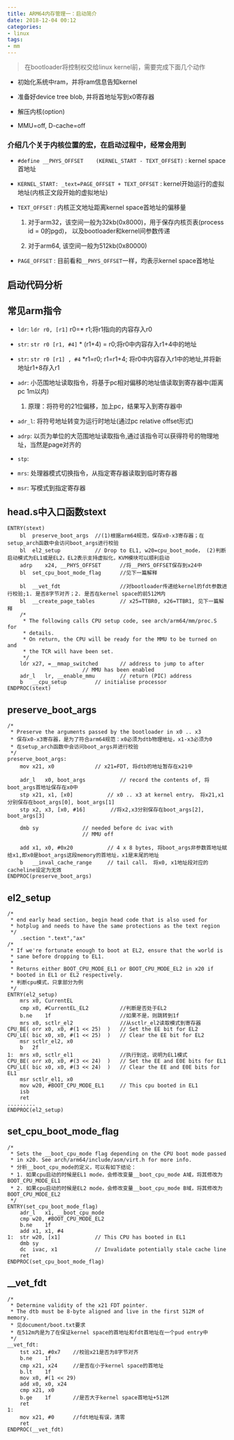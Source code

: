```yaml
---
title: ARM64内存管理一：启动简介
date: 2018-12-04 00:12
categories:
- linux
tags:
- mm
---
```


> 在bootloader将控制权交给linux kernel前，需要完成下面几个动作 

* 初始化系统中ram，并将ram信息告知kernel

* 准备好device tree blob, 并将首地址写到x0寄存器

* 解压内核(option)

* MMU=off, D-cache=off

### 介绍几个关于内核位置的宏，在启动过程中，经常会用到 ###

* `#define __PHYS_OFFSET	(KERNEL_START - TEXT_OFFSET)` : kernel space 首地址

* `KERNEL_START: _text=PAGE_OFFSET + TEXT_OFFSET` : kernel开始运行的虚拟地址(内核正文段开始的虚拟地址)

* `TEXT_OFFSET` : 内核正文地址距离kernel space首地址的偏移量

   1. 对于arm32，该空间一般为32kb(0x8000)，用于保存内核页表(process id = 0的pgd)， 以及bootloader和kernel间参数传递

   2. 对于arm64, 该空间一般为512kb(0x80000)
   
* `PAGE_OFFSET` : 目前看和`__PHYS_OFFSET`一样，均表示kernel space首地址


## 启动代码分析 ##

## 常见arm指令 ##

* `ldr`: `ldr r0, [r1]` r0=* r1;将r1指向的内容存入r0


* `str`: `str r0 [r1, #4]` * (r1+4) = r0;将r0中内容存入r1+4中的地址 

* `str`: `str r0 [r1] , #4` *r1=r0; r1=r1+4; 将r0中内容存入r1中的地址,并将新地址r1+8存入r1

* `adr`: 小范围地址读取指令，将基于pc相对偏移的地址值读取到寄存器中(距离pc 1m以内)
   1. 原理：将符号的21位偏移，加上pc，结果写入到寄存器中
   
* `adr_l`: 将符号地址转变为运行时地址(通过pc relative offset形式)

* `adrp`: 以页为单位的大范围地址读取指令,通过该指令可以获得符号的物理地址，当然是page对齐的

* `stp`: 

* `mrs`: 处理器模式切换指令，从指定寄存器读取到临时寄存器

* `msr`: 写模式到指定寄存器


## head.s中入口函数stext ##

``` assembly
ENTRY(stext)
	bl	preserve_boot_args  //(1)根据arm64规范，保存x0-x3寄存器；在setup_arch函数中会访问boot_args进行校验
	bl	el2_setup			// Drop to EL1, w20=cpu_boot_mode， (2)判断启动模式为EL1或是EL2，EL2表示支持虚拟化，KVM模块可以顺利启动
	adrp	x24, __PHYS_OFFSET      //将__PHYS_OFFSET保存到x24中
	bl	set_cpu_boot_mode_flag      //见下一篇解释

	bl	__vet_fdt                   //对bootloader传递给kernel的fdt参数进行校验;1. 是否8字节对齐；2. 是否在kernel space的前512M内
	bl	__create_page_tables		// x25=TTBR0, x26=TTBR1, 见下一篇解释
	/*
	 * The following calls CPU setup code, see arch/arm64/mm/proc.S for
	 * details.
	 * On return, the CPU will be ready for the MMU to be turned on and
	 * the TCR will have been set.
	 */
	ldr	x27, =__mmap_switched		// address to jump to after
						// MMU has been enabled
	adr_l	lr, __enable_mmu		// return (PIC) address
	b	__cpu_setup			// initialise processor
ENDPROC(stext)
```


## preserve_boot_args ##

``` assembly
/*
 * Preserve the arguments passed by the bootloader in x0 .. x3
 * 保存x0-x3寄存器，是为了符合arm64规范：x0必须为dtb物理地址，x1-x3必须为0
 * 在setup_arch函数中会访问boot_args并进行校验
 */
preserve_boot_args:
	mov	x21, x0				// x21=FDT, 将dtb的地址暂存在x21中

	adr_l	x0, boot_args			// record the contents of, 将boot_args首地址保存在x0中
	stp	x21, x1, [x0]			// x0 .. x3 at kernel entry， 将x21,x1分别保存在boot_args[0], boot_args[1]
	stp	x2, x3, [x0, #16]        //将x2,x3分别保存在boot_args[2], boot_args[3]

	dmb	sy				// needed before dc ivac with
						// MMU off

	add	x1, x0, #0x20			// 4 x 8 bytes, 将boot_args非参数首地址赋给x1,即x0是boot_args这段memory的首地址，x1是末尾的地址
	b	__inval_cache_range		// tail call， 将x0, x1地址段对应的cacheline设定为无效
ENDPROC(preserve_boot_args)

```

## el2_setup ##

``` unix-assembly
/*
 * end early head section, begin head code that is also used for
 * hotplug and needs to have the same protections as the text region
 */
	.section ".text","ax"
/*
 * If we're fortunate enough to boot at EL2, ensure that the world is
 * sane before dropping to EL1.
 *
 * Returns either BOOT_CPU_MODE_EL1 or BOOT_CPU_MODE_EL2 in x20 if
 * booted in EL1 or EL2 respectively.
 * 判断cpu模式，只拿部分为例
 */
ENTRY(el2_setup)
	mrs	x0, CurrentEL               
	cmp	x0, #CurrentEL_EL2          //判断是否处于EL2
	b.ne	1f                      //如果不是，则跳转到1f
	mrs	x0, sctlr_el2               //从sctlr_el2读取模式到寄存器
CPU_BE(	orr	x0, x0, #(1 << 25)	)	// Set the EE bit for EL2
CPU_LE(	bic	x0, x0, #(1 << 25)	)	// Clear the EE bit for EL2
	msr	sctlr_el2, x0
	b	2f
1:	mrs	x0, sctlr_el1               //执行到这，说明为EL1模式
CPU_BE(	orr	x0, x0, #(3 << 24)	)	// Set the EE and E0E bits for EL1
CPU_LE(	bic	x0, x0, #(3 << 24)	)	// Clear the EE and E0E bits for EL1
	msr	sctlr_el1, x0
	mov	w20, #BOOT_CPU_MODE_EL1		// This cpu booted in EL1
	isb
	ret
.........
ENDPROC(el2_setup)
```

## set_cpu_boot_mode_flag ##


``` unix-assembly
/*
 * Sets the __boot_cpu_mode flag depending on the CPU boot mode passed
 * in x20. See arch/arm64/include/asm/virt.h for more info.
 * 分析__boot_cpu_mode的定义，可以有如下结论：
 * 1. 如果cpu启动的时候是EL1 mode，会修改变量__boot_cpu_mode A域，将其修改为BOOT_CPU_MODE_EL1
 * 2. 如果cpu启动的时候是EL2 mode，会修改变量__boot_cpu_mode B域，将其修改为BOOT_CPU_MODE_EL2
 */
ENTRY(set_cpu_boot_mode_flag)
	adr_l	x1, __boot_cpu_mode
	cmp	w20, #BOOT_CPU_MODE_EL2
	b.ne	1f
	add	x1, x1, #4
1:	str	w20, [x1]			// This CPU has booted in EL1
	dmb	sy
	dc	ivac, x1			// Invalidate potentially stale cache line
	ret
ENDPROC(set_cpu_boot_mode_flag)

```


## __vet_fdt ##



``` unix-assembly
/*
 * Determine validity of the x21 FDT pointer.
 * The dtb must be 8-byte aligned and live in the first 512M of memory.
 * 见document/boot.txt要求
 * 在512m内是为了在保证kernel space的首地址和fdt首地址在一个pud entry中
 */
__vet_fdt:
	tst	x21, #0x7    //校验x21是否为8字节对齐
	b.ne	1f
	cmp	x21, x24     //是否在小于kernel space的首地址
	b.lt	1f
	mov	x0, #(1 << 29)
	add	x0, x0, x24
	cmp	x21, x0
	b.ge	1f       //是否大于kernel space首地址+512M
	ret
1:
	mov	x21, #0      //fdt地址有误，清零
	ret
ENDPROC(__vet_fdt)
```
